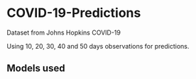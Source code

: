 # COVID-19-Predictions

Dataset from Johns Hopkins COVID-19

Using 10, 20, 30, 40 and 50 days observations for predictions.

## Models used
